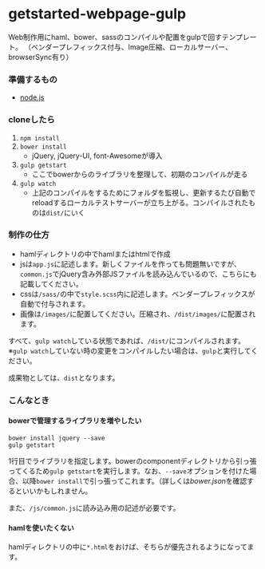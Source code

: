 # getstarted-webpage-gulp
Web制作用にhaml、bower、sassのコンパイルや配置をgulpで回すテンプレート。
（ベンダープレフィックス付与、Image圧縮、ローカルサーバー、browserSync有り）

### 準備するもの
* [node.js](https://nodejs.org/download/)

### cloneしたら
1. `npm install`
1. `bower install`
    - jQuery, jQuery-UI, font-Awesomeが導入
1. `gulp getstart`
    - ここでbowerからのライブラリを整理して、初期のコンパイルが走る
1. `gulp watch`
    - 上記のコンパイルをするためにフォルダを監視し、更新するたび自動でreloadするローカルテストサーバーが立ち上がる。コンパイルされたものは`dist/`にいく

### 制作の仕方
* hamlディレクトリの中でhamlまたはhtmlで作成
* jsは`app.js`に記述します。新しくファイルを作っても問題無いですが、`common.js`でjQuery含み外部JSファイルを読み込んでいるので、こちらにも記載してください。
* cssは`/sass/`の中で`style.scss`内に記述します。ベンダープレフィックスが自動で付与されます。
* 画像は`/images/`に配置してください。圧縮され、`/dist/images/`に配置されます。

すべて、`gulp watch`している状態であれば、`/dist/`にコンパイルされます。  
※`gulp watch`していない時の変更をコンパイルしたい場合は、`gulp`と実行してください。

成果物としては、`dist`となります。

### こんなとき
#### bowerで管理するライブラリを増やしたい
```
bower install jquery --save
gulp getstart
```

1行目でライブラリを指定します。bowerのcomponentディレクトリから引っ張ってくるため`gulp getstart`を実行します。なお、`--save`オプションを付けた場合、以降`bower install`で引っ張ってこれます。（詳しくは*bower.json*を確認するといいかもしれません。

また、`/js/common.js`に読み込み用の記述が必要です。

#### hamlを使いたくない
hamlディレクトリの中に`*.html`をおけば、そちらが優先されるようになってます。